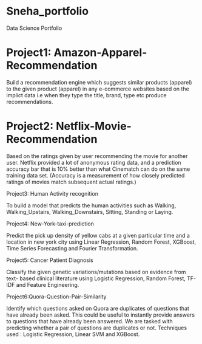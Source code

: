 # Sneha_portfolio
Data Science Portfolio

# Project1: Amazon-Apparel-Recommendation

Build a recommendation engine which suggests similar products (apparel) to the given product (apparel) in any e-commerce websites based on the implict data i.e when they type the title, brand, type etc produce recommendations.

# Project2: Netflix-Movie-Recommendation

Based on the ratings given by user recommending the movie for another user.
Netflix provided a lot of anonymous rating data, and a prediction accuracy bar that is 10% better than what Cinematch can do on the same training data set. (Accuracy is a measurement of how closely predicted ratings of movies match subsequent actual ratings.)

Project3: Human Activity recognition

To build a model that predicts the human activities such as Walking, Walking_Upstairs, Walking_Downstairs, Sitting, Standing or Laying.

Project4: New-York-taxi-prediction

Predict the pick up density of yellow cabs at a given particular time and a location in new york city using Linear Regression, Random Forest, XGBoost, Time Series Forecasting and Fourier Transformation.

Project5: Cancer Patient Diagnosis

Classify the given genetic variations/mutations based on evidence from text- based clinical literature using Logistic Regression, Random Forest, TF-IDF and Feature Engineering.

Project6:Quora-Question-Pair-Similarity

Identify which questions asked on Quora are duplicates of questions that have already been asked. This could be useful to instantly provide answers to questions that have already been answered. We are tasked with predicting whether a pair of questions are duplicates or not. Techniques used : Logistic Regression, Linear SVM and XGBoost.
